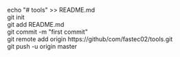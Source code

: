 echo "# tools" >> README.md  
git init  
git add README.md  
git commit -m "first commit"  
git remote add origin https://github/com/fastec02/tools.git  
git push -u origin master   
